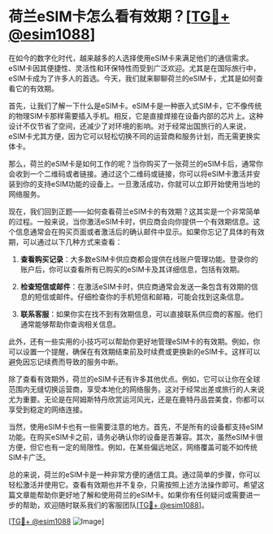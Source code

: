 # 荷兰eSIM卡怎么看有效期？[[TG💪+ @esim1088](https://t.me/s/esim1088)]

在如今的数字化时代，越来越多的人选择使用eSIM卡来满足他们的通信需求。eSIM卡因其便捷性、灵活性和环保特性而受到广泛欢迎。尤其是在国际旅行中，eSIM卡成为了许多人的首选。今天，我们就来聊聊荷兰的eSIM卡，尤其是如何查看它的有效期。

首先，让我们了解一下什么是eSIM卡。eSIM卡是一种嵌入式SIM卡，它不像传统的物理SIM卡那样需要插入手机。相反，它是直接焊接在设备内部的芯片上。这种设计不仅节省了空间，还减少了对环境的影响。对于经常出国旅行的人来说，eSIM卡尤其方便，因为它可以轻松切换不同的运营商和服务计划，而无需更换实体卡。

那么，荷兰的eSIM卡是如何工作的呢？当你购买了一张荷兰的eSIM卡后，通常你会收到一个二维码或者链接。通过这个二维码或链接，你可以将eSIM卡激活并安装到你的支持eSIM功能的设备上。一旦激活成功，你就可以立即开始使用当地的网络服务。

现在，我们回到正题——如何查看荷兰eSIM卡的有效期？这其实是一个非常简单的过程。一般来说，当你激活eSIM卡时，供应商会向你提供一个有效期信息。这个信息通常会在购买页面或者激活后的确认邮件中显示。如果你忘记了具体的有效期，可以通过以下几种方式来查看：

1. **查看购买记录**：大多数eSIM卡供应商都会提供在线账户管理功能。登录你的账户后，你可以查看所有已购买的eSIM卡及其详细信息，包括有效期。

2. **检查短信或邮件**：在激活eSIM卡时，供应商通常会发送一条包含有效期的信息的短信或邮件。仔细检查你的手机短信和邮箱，可能会找到这条信息。

3. **联系客服**：如果你实在找不到有效期信息，可以直接联系供应商的客服。他们通常能够帮助你查询相关信息。

此外，还有一些实用的小技巧可以帮助你更好地管理eSIM卡的有效期。例如，你可以设置一个提醒，确保在有效期结束前及时续费或更换新的eSIM卡。这样可以避免因忘记续费而导致的服务中断。

除了查看有效期外，荷兰的eSIM卡还有许多其他优点。例如，它可以让你在全球范围内无缝切换运营商，享受本地化的网络服务。这对于经常出差或旅行的人来说尤为重要。无论是在阿姆斯特丹欣赏运河风光，还是在鹿特丹品尝美食，你都可以享受到稳定的网络连接。

当然，使用eSIM卡也有一些需要注意的地方。首先，不是所有的设备都支持eSIM功能。在购买eSIM卡之前，请务必确认你的设备是否兼容。其次，虽然eSIM卡很方便，但它也有一定的局限性。例如，在某些偏远地区，网络覆盖可能不如传统SIM卡广泛。

总的来说，荷兰的eSIM卡是一种非常方便的通信工具。通过简单的步骤，你可以轻松激活并使用它。查看有效期也并不复杂，只需按照上述方法操作即可。希望这篇文章能帮助你更好地了解和使用荷兰的eSIM卡。如果你有任何疑问或需要进一步的帮助，欢迎随时联系我们的客服团队[[TG💪+ @esim1088](https://t.me/s/esim1088)]。

[[TG💪+ @esim1088](https://t.me/s/esim1088) ![Image](https://i.postimg.cc/4NQfJmqS/Snipaste-2025-05-13-00-14-12.png)]